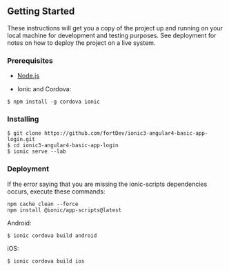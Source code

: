 ## Getting Started

These instructions will get you a copy of the project up and running on your local machine for development and testing purposes. See deployment for notes on how to deploy the project on a live system.

### Prerequisites

* [Node.js](https://nodejs.org)

* Ionic and Cordova:
```
$ npm install -g cordova ionic
```

### Installing

```
$ git clone https://github.com/fortDev/ionic3-angular4-basic-app-login.git 
$ cd ionic3-angular4-basic-app-login
$ ionic serve --lab
```

### Deployment

If the error saying that you are missing the ionic-scripts dependencies occurs, execute these commands:

```
npm cache clean --force
npm install @ionic/app-scripts@latest
```

Android:
```
$ ionic cordova build android
```

iOS:
```
$ ionic cordova build ios
```